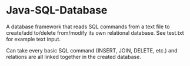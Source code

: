 # Java-SQL-Database

A database framework that reads SQL commands from a text file to create/add to/delete from/modify its own relational database. See test.txt for example text input.

Can take every basic SQL command (INSERT, JOIN, DELETE, etc.) and relations are all linked together in the created database.
